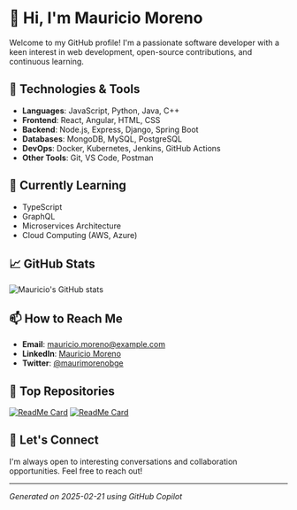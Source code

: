 # 👋 Hi, I'm Mauricio Moreno

Welcome to my GitHub profile! I'm a passionate software developer with a keen interest in web development, open-source contributions, and continuous learning.

## 🔧 Technologies & Tools
- **Languages**: JavaScript, Python, Java, C++
- **Frontend**: React, Angular, HTML, CSS
- **Backend**: Node.js, Express, Django, Spring Boot
- **Databases**: MongoDB, MySQL, PostgreSQL
- **DevOps**: Docker, Kubernetes, Jenkins, GitHub Actions
- **Other Tools**: Git, VS Code, Postman

## 🌱 Currently Learning
- TypeScript
- GraphQL
- Microservices Architecture
- Cloud Computing (AWS, Azure)

## 📈 GitHub Stats
![Mauricio's GitHub stats](https://github-readme-stats.vercel.app/api?username=maurimorenobge&show_icons=true&theme=radical)

## 📫 How to Reach Me
- **Email**: mauricio.moreno@example.com
- **LinkedIn**: [Mauricio Moreno](https://www.linkedin.com/in/maurimorenobge)
- **Twitter**: [@maurimorenobge](https://twitter.com/maurimorenobge)

## 🌟 Top Repositories
[![ReadMe Card](https://github-readme-stats.vercel.app/api/pin/?username=maurimorenobge&repo=awesome-project&theme=radical)](https://github.com/maurimorenobge/awesome-project)
[![ReadMe Card](https://github-readme-stats.vercel.app/api/pin/?username=maurimorenobge&repo=another-cool-project&theme=radical)](https://github.com/maurimorenobge/another-cool-project)

## 💬 Let's Connect
I'm always open to interesting conversations and collaboration opportunities. Feel free to reach out!

---

*Generated on 2025-02-21 using GitHub Copilot*
